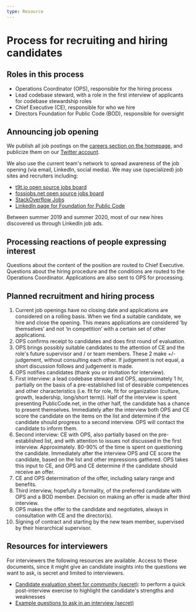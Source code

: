 ```yaml
---
type: Resource
---
```


# Process for recruiting and hiring candidates

## Roles in this process

* Operations Coordinator (OPS), responsible for the hiring process
* Lead codebase steward, with a role in the first interview of applicants for codebase stewardship roles
* Chief Executive (CE), responsible for who we hire
* Directors Foundation for Public Code (BOD), responsible for oversight

## Announcing job opening

We publish all job postings on the [careers section on the homepage](https://publiccode.net/careers), and publicize them on our [Twitter account](https://twitter.com/publiccodenet).

We also use the current team's network to spread awareness of the job opening (via email, LinkedIn, social media). We may use (specialized) job sites and recruiters including:

* [t9t.io open source jobs board](https://oo.t9t.io/jobs)
* [fossjobs.net open source jobs board](https://www.fossjobs.net/)
* [StackOverflow Jobs](https://stackoverflow.com/jobs)
* [LinkedIn page for Foundation for Public Code](https://www.linkedin.com/company/publiccodenet)

Between summer 2019 and summer 2020, most of our new hires discovered us through LinkedIn job ads.

## Processing reactions of people expressing interest

Questions about the content of the position are routed to Chief Executive. Questions about the hiring procedure and the conditions are routed to the Operations Coordinator. Applications are also sent to OPS for processing.

## Planned recruitment and hiring process

1. Current job openings have no closing date and applications are considered on a rolling basis. When we find a suitable candidate, we hire and close the opening. This means applications are considered ‘by themselves’ and not ‘in competition’ with a certain set of other applications.
2. OPS confirms receipt to candidates and does first round of evaluation.
3. OPS brings possibly suitable candidates to the attention of CE and the role's future supervisor and / or team members. These 2 make +/- judgement, without consulting each other. If judgement is not equal, a short discussion follows and judgement is made.
4. OPS notifies candidates (thank you or invitation for interview).
5. First interview: a lead codebase steward and OPS, approximately 1 hr, partially on the basis of a pre-established list of desirable competences and other characteristics (i.e. fit for role, fit for organization (culture, growth, leadership, long/short term)). Half of the interview is spent presenting PublicCode.net, in the other half, the candidate has a chance to present themselves. Immediately after the interview both OPS and CE score the candidate on the items on the list and determine if the candidate should progress to a second interview. OPS will contact the candidate to inform them.
6. Second interview: CE with OPS, also partially based on the pre-established list, and with attention to issues not discussed in the first interview. Approximately. 80-90% of the time is spent on questioning the candidate. Immediately after the interview OPS and CE score the candidate, based on the list and other impressions gathered. OPS takes this input to CE, and OPS and CE determine if the candidate should receive an offer.
7. CE and OPS determination of the offer, including salary range and benefits.
8. Third interview, hopefully a formality, of the preferred candidate with OPS and a BOD member. Decision on making an offer is made after third interview.
9. OPS makes the offer to the candidate and negotiates, always in consultation with CE and the director(s).
10. Signing of contract and starting by the new team member, supervised by their hierarchical supervisor.

## Resources for interviewers

For interviewers the following resources are available. Access to these documents, since it might give an candidate insights into the questions we want to ask, is secret and limited to interviewers.

* [Candidate evaluation sheet for community (secret)](https://docs.google.com/spreadsheets/d/1khdHvzk241xmkiih_4fTLj9QVdTIiK8TelBrg9QX_3k/edit#gid=0): to perform a quick post-interview exercise to highlight the candidate's strengths and weaknesses
* [Example questions to ask in an interview (secret)](https://docs.google.com/document/d/10J9i2komx8HnlPqQAMyby97ambdoU1VdHQccUO5WKYI/edit?usp=sharing)
